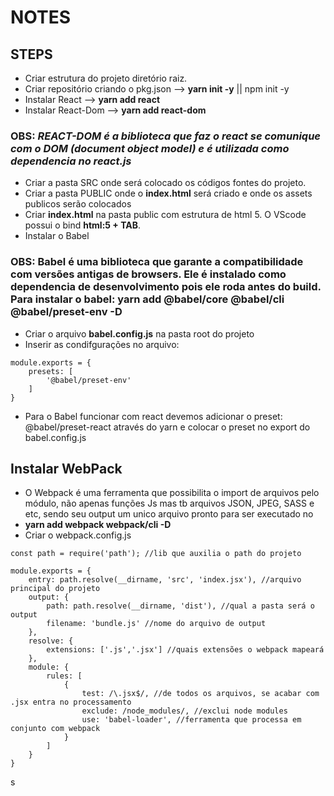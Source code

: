 # NOTES

## STEPS
* Criar estrutura do projeto diretório raiz.
* Criar repositório criando o pkg.json --> **yarn init -y** || npm init -y
* Instalar React --> **yarn add react**
* Instalar React-Dom --> **yarn add react-dom**


### OBS: *REACT-DOM é a biblioteca que faz o react se comunique com o DOM (document object model) e é utilizada como dependencia no react.js*
* Criar a pasta SRC onde será colocado os códigos fontes do projeto.
* Criar a pasta PUBLIC onde o **index.html** será criado e onde os assets publicos serão colocados
* Criar **index.html** na pasta public com estrutura de html 5. O VScode possui o bind **html:5 + TAB**.
* Instalar o Babel



### OBS: Babel é uma biblioteca que garante a **compatibilidade** com versões antigas de browsers. Ele é instalado como dependencia de desenvolvimento pois ele roda antes do build. Para instalar o babel: **yarn add @babel/core @babel/cli @babel/preset-env -D**

* Criar o arquivo **babel.config.js** na pasta root do projeto
* Inserir as condifgurações no arquivo:

```
module.exports = {
    presets: [
        '@babel/preset-env'
    ]
}
```

* Para o Babel funcionar com react devemos adicionar o preset: @babel/preset-react através do yarn e colocar o preset no export do babel.config.js

## Instalar WebPack
* O Webpack é uma ferramenta que possibilita o import de arquivos pelo módulo, não apenas funções Js mas tb arquivos JSON, JPEG, SASS e etc, sendo seu output um unico arquivo pronto para ser executado no
* **yarn add webpack webpack/cli -D**
* Criar o webpack.config.js

```
const path = require('path'); //lib que auxilia o path do projeto

module.exports = {
    entry: path.resolve(__dirname, 'src', 'index.jsx'), //arquivo principal do projeto
    output: {
        path: path.resolve(__dirname, 'dist'), //qual a pasta será o output
        filename: 'bundle.js' //nome do arquivo de output
    },
    resolve: {
        extensions: ['.js','.jsx'] //quais extensões o webpack mapeará
    },
    module: {
        rules: [
            {
                test: /\.jsx$/, //de todos os arquivos, se acabar com .jsx entra no processamento
                exclude: /node_modules/, //exclui node modules
                use: 'babel-loader', //ferramenta que processa em conjunto com webpack
            }
        ]
    }
}
```
s



